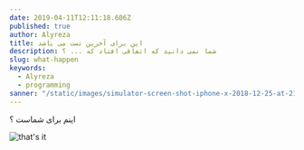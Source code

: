 ```yaml
---
date: 2019-04-11T12:11:18.606Z
published: true
author: Alyreza
title: این برای آخرین تست می باشد
description: شما نمی دانید که اتفاقی افتاد که ... ؟
slug: what-happen
keywords:
  - Alyreza
  - programming
sanner: "/static/images/simulator-screen-shot-iphone-x-2018-12-25-at-21.04.09.png"
---
```

اینم برای شماست ؟

![that's it](/images/simulator-screen-shot-iphone-x-2018-12-25-at-21.04.09.png "yes yes")
